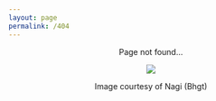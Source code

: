 ```yaml
---
layout: page
permalink: /404
---
```

<div style="text-align: center">
  <p> Page not found... </p>
    <a href_"https://twitter.com/bhagat_nagi">
      <img src="https://lospec.com/palette-examples/en4-palette-example-fossil-by-bhgt.png">
    <a/>
  <p> Image courtesy of <a href_"https://twitter.com/bhagat_nagi">Nagi (Bhgt)</a></p>
</div>
